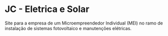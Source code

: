 # JC - Eletrica e Solar
Site para a empresa de um Microempreendedor Individual (MEI) no ramo de instalação de sistemas fotovoltaico e manutenções elétricas.

